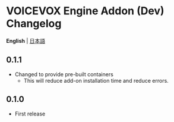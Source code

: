 # VOICEVOX Engine Addon (Dev) Changelog
**English** | [日本語](https://github.com/taikun114/Home-Assistant-VOICEVOX-Engine/blob/dev/docs/CHANGELOG-ja.md)

## 0.1.1
- Changed to provide pre-built containers
  - This will reduce add-on installation time and reduce errors.

## 0.1.0
- First release